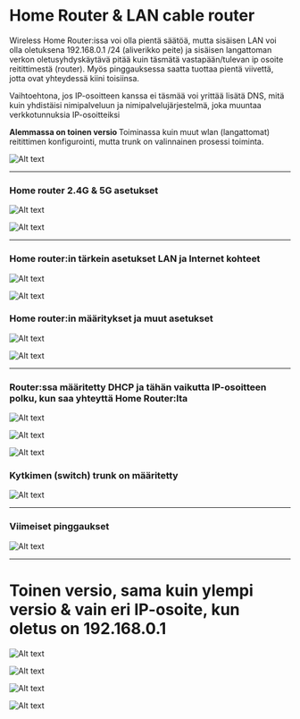 <h1>Home Router & LAN cable router </h1>

Wireless Home Router:issa voi olla pientä säätöä, mutta sisäisen LAN voi olla oletuksena 192.168.0.1 /24 (aliverikko peite) ja sisäisen langattoman verkon oletusyhdyskäytävä pitää kuin täsmätä vastapään/tulevan ip osoite reitittimestä (router). Myös pinggauksessa saatta tuottaa pientä viivettä, jotta ovat yhteydessä kiini toisiinsa. 

Vaihtoehtona, jos IP-osoitteen kanssa ei täsmää voi yrittää lisätä DNS, mitä kuin yhdistäisi nimipalveluun ja nimipalvelujärjestelmä, joka muuntaa verkkotunnuksia IP-osoitteiksi

<b> Alemmassa on toinen versio </b>
Toiminassa kuin muut wlan (langattomat) reitittimen konfigurointi, mutta trunk on valinnainen prosessi toiminta.

![Alt text](images/Wireless-HomeRouter.PNG?raw=true "None")

<hr>
<h3>Home router 2.4G & 5G asetukset</h3>

![Alt text](images/Wireless-HomeRouter-2G.PNG?raw=true "None")

![Alt text](images/Wireless-HomeRouter-5G.PNG?raw=true "None")

<hr> 

<h3>Home router:in tärkein asetukset LAN ja Internet kohteet</h3>

![Alt text](images/Wireless-HomeRouter-Int.PNG?raw=true "None")

![Alt text](images/Wireless-HomeRouter-LAN.PNG?raw=true "None")

<h3>Home router:in määritykset ja muut asetukset</h3>

![Alt text](images/Wireless-HomeRouter-Setup.PNG?raw=true "None")

![Alt text](images/Wireless-HomeRouter-Status.PNG?raw=true "None")

<hr>
<h3>Router:ssa määritetty DHCP ja tähän vaikutta IP-osoitteen polku, kun saa yhteyttä Home Router:lta </h3>

![Alt text](images/Wireless-Router-1.PNG?raw=true "None")

![Alt text](images/Wireless-Router-2.PNG?raw=true "None")

![Alt text](images/Wireless-Router-Status.PNG?raw=true "None")

<h3>Kytkimen (switch) trunk on määritetty </h3>

![Alt text](images/Wireless-SwitchTrunk.PNG?raw=true "None")

<hr>
<h3>Viimeiset pinggaukset </h3>

![Alt text](images/Wireless-FinalPings.PNG?raw=true "None")

<hr>
<h1>Toinen versio, sama kuin ylempi versio & vain eri IP-osoite, kun oletus on 192.168.0.1 </h1>

![Alt text](images/Wireless-HomeRouter2Vers-Browser-1.PNG?raw=true "None")

![Alt text](images/Wireless-HomeRouter2Vers-Browser.PNG?raw=true "None")

![Alt text](images/Wireless-HomeRouter2Vers-Ping.PNG?raw=true "None")

![Alt text](images/Wireless-HomeRouter2Vers.PNG?raw=true "None")

